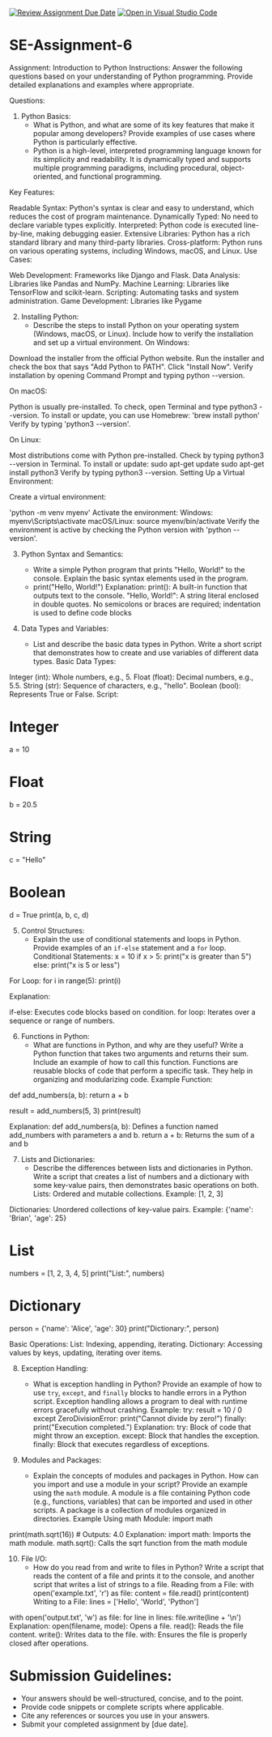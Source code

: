 [![Review Assignment Due Date](https://classroom.github.com/assets/deadline-readme-button-22041afd0340ce965d47ae6ef1cefeee28c7c493a6346c4f15d667ab976d596c.svg)](https://classroom.github.com/a/WfNmjXUk)
[![Open in Visual Studio Code](https://classroom.github.com/assets/open-in-vscode-2e0aaae1b6195c2367325f4f02e2d04e9abb55f0b24a779b69b11b9e10269abc.svg)](https://classroom.github.com/online_ide?assignment_repo_id=15359552&assignment_repo_type=AssignmentRepo)
# SE-Assignment-6
 Assignment: Introduction to Python
Instructions:
Answer the following questions based on your understanding of Python programming. Provide detailed explanations and examples where appropriate.

 Questions:

1. Python Basics:
   - What is Python, and what are some of its key features that make it popular among developers? Provide examples of use cases where Python is particularly effective.
   - Python is a high-level, interpreted programming language known for its simplicity and readability. It is dynamically typed and supports multiple programming paradigms, including procedural, object-oriented, and functional programming.

Key Features:

Readable Syntax: Python's syntax is clear and easy to understand, which reduces the cost of program maintenance.
Dynamically Typed: No need to declare variable types explicitly.
Interpreted: Python code is executed line-by-line, making debugging easier.
Extensive Libraries: Python has a rich standard library and many third-party libraries.
Cross-platform: Python runs on various operating systems, including Windows, macOS, and Linux.
Use Cases:

Web Development: Frameworks like Django and Flask.
Data Analysis: Libraries like Pandas and NumPy.
Machine Learning: Libraries like TensorFlow and scikit-learn.
Scripting: Automating tasks and system administration.
Game Development: Libraries like Pygame

2. Installing Python:
   - Describe the steps to install Python on your operating system (Windows, macOS, or Linux). Include how to verify the installation and set up a virtual environment.
On Windows:

Download the installer from the official Python website.
Run the installer and check the box that says "Add Python to PATH".
Click "Install Now".
Verify installation by opening Command Prompt and typing python --version.

On macOS:

Python is usually pre-installed. To check, open Terminal and type python3 --version.
To install or update, you can use Homebrew:
'brew install python'
Verify by typing 'python3 --version'.

On Linux:

Most distributions come with Python pre-installed. Check by typing python3 --version in Terminal.
To install or update:
sudo apt-get update
sudo apt-get install python3
Verify by typing python3 --version.
Setting Up a Virtual Environment:

Create a virtual environment:

'python -m venv myenv'
Activate the environment:
Windows: myenv\Scripts\activate
macOS/Linux: source myenv/bin/activate
Verify the environment is active by checking the Python version with 'python --version'.

3. Python Syntax and Semantics:
   - Write a simple Python program that prints "Hello, World!" to the console. Explain the basic syntax elements used in the program.
   - print("Hello, World!")
Explanation:
print(): A built-in function that outputs text to the console.
"Hello, World!": A string literal enclosed in double quotes.
No semicolons or braces are required; indentation is used to define code blocks

4. Data Types and Variables:
   - List and describe the basic data types in Python. Write a short script that demonstrates how to create and use variables of different data types.
Basic Data Types:

Integer (int): Whole numbers, e.g., 5.
Float (float): Decimal numbers, e.g., 5.5.
String (str): Sequence of characters, e.g., "hello".
Boolean (bool): Represents True or False.
Script:
# Integer
a = 10
# Float
b = 20.5
# String
c = "Hello"
# Boolean
d = True
print(a, b, c, d)

5. Control Structures:
   - Explain the use of conditional statements and loops in Python. Provide examples of an `if-else` statement and a `for` loop.
Conditional Statements:
x = 10
if x > 5:
    print("x is greater than 5")
else:
    print("x is 5 or less")

For Loop:
for i in range(5):
    print(i)

Explanation:

if-else: Executes code blocks based on condition.
for loop: Iterates over a sequence or range of numbers.

6. Functions in Python:
   - What are functions in Python, and why are they useful? Write a Python function that takes two arguments and returns their sum. Include an example of how to call this function.
Functions are reusable blocks of code that perform a specific task. They help in organizing and modularizing code.
Example Function:

def add_numbers(a, b):
    return a + b

result = add_numbers(5, 3)
print(result)

Explanation:
def add_numbers(a, b): Defines a function named add_numbers with parameters a and b.
return a + b: Returns the sum of a and b

7. Lists and Dictionaries:
   - Describe the differences between lists and dictionaries in Python. Write a script that creates a list of numbers and a dictionary with some key-value pairs, then demonstrates basic operations on both.
Lists:
Ordered and mutable collections.
Example: [1, 2, 3]

Dictionaries:
Unordered collections of key-value pairs.
Example: {'name': 'Brian', 'age': 25}

# List
numbers = [1, 2, 3, 4, 5]
print("List:", numbers)

# Dictionary
person = {'name': 'Alice', 'age': 30}
print("Dictionary:", person)

Basic Operations:
List: Indexing, appending, iterating.
Dictionary: Accessing values by keys, updating, iterating over items.

8. Exception Handling:
   - What is exception handling in Python? Provide an example of how to use `try`, `except`, and `finally` blocks to handle errors in a Python script.
Exception handling allows a program to deal with runtime errors gracefully without crashing.
Example:
try:
    result = 10 / 0
except ZeroDivisionError:
    print("Cannot divide by zero!")
finally:
    print("Execution completed.")
Explanation:
try: Block of code that might throw an exception.
except: Block that handles the exception.
finally: Block that executes regardless of exceptions. 

9. Modules and Packages:
   - Explain the concepts of modules and packages in Python. How can you import and use a module in your script? Provide an example using the `math` module.
A module is a file containing Python code (e.g., functions, variables) that can be imported and used in other scripts.
A package is a collection of modules organized in directories.
Example Using math Module:
import math

print(math.sqrt(16))  # Outputs: 4.0
Explanation:
import math: Imports the math module.
math.sqrt(): Calls the sqrt function from the math module

10. File I/O:
    - How do you read from and write to files in Python? Write a script that reads the content of a file and prints it to the console, and another script that writes a list of strings to a file.
Reading from a File:
with open('example.txt', 'r') as file:
    content = file.read()
    print(content)
Writing to a File:
lines = ['Hello', 'World', 'Python']

with open('output.txt', 'w') as file:
    for line in lines:
        file.write(line + '\n')
Explanation:
open(filename, mode): Opens a file.
read(): Reads the file content.
write(): Writes data to the file.
with: Ensures the file is properly closed after operations.  

# Submission Guidelines:
- Your answers should be well-structured, concise, and to the point.
- Provide code snippets or complete scripts where applicable.
- Cite any references or sources you use in your answers.
- Submit your completed assignment by [due date].


